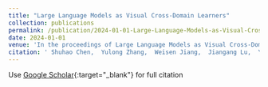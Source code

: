 ```yaml
---
title: "Large Language Models as Visual Cross-Domain Learners"
collection: publications
permalink: /publication/2024-01-01-Large-Language-Models-as-Visual-Cross-Domain-Learners
date: 2024-01-01
venue: 'In the proceedings of Large Language Models as Visual Cross-Domain Learners'
citation: ' Shuhao Chen,  Yulong Zhang,  Weisen Jiang,  Jiangang Lu,  Yu Zhang, &quot;Large Language Models as Visual Cross-Domain Learners.&quot; In the proceedings of Large Language Models as Visual Cross-Domain Learners, 2024.'
---
```

Use [Google Scholar](https://scholar.google.com/scholar?q=Large+Language+Models+as+Visual+Cross+Domain+Learners){:target="_blank"} for full citation